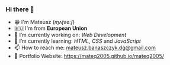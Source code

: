 ### Hi there 👋

- 😁 I'm Mateusz (*ɱʌʈəʋːʃ*)
- 🇪🇺 I'm from **European Union**
- 🔭 I’m currently working on: *Web Development*
- 🌱 I’m currently learning: *HTML*, *CSS* and *JavaScript*
- 📫 How to reach me: mateusz.banaszczyk.dg@gmail.com
- 🔗 Portfolio Website: https://mateq2005.github.io/mateq2005/